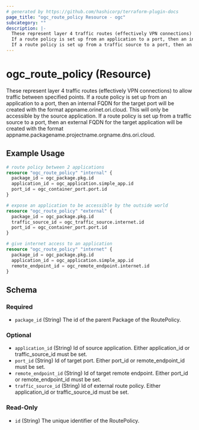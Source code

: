 ```yaml
---
# generated by https://github.com/hashicorp/terraform-plugin-docs
page_title: "ogc_route_policy Resource - ogc"
subcategory: ""
description: |-
  These represent layer 4 traffic routes (effectively VPN connections) to allow traffic between specified points.
  If a route policy is set up from an application to a port, then an internal FQDN for the target port will be created with the format appname.orinet.ori.cloud. This will only be accessible by the source application.
  If a route policy is set up from a traffic source to a port, then an external FQDN for the target application will be created with the format appname.packagename.projectname.orgname.dns.ori.cloud.
---
```


# ogc_route_policy (Resource)

These represent layer 4 traffic routes (effectively VPN connections) to allow traffic between specified points.
If a route policy is set up from an application to a port, then an internal FQDN for the target port will be created with the format appname.orinet.ori.cloud. This will only be accessible by the source application.
If a route policy is set up from a traffic source to a port, then an external FQDN for the target application will be created with the format appname.packagename.projectname.orgname.dns.ori.cloud.

## Example Usage

```terraform
# route policy between 2 applications
resource "ogc_route_policy" "internal" {
  package_id = ogc_package.pkg.id
  application_id = ogc_application.simple_app.id
  port_id = ogc_container_port.port.id
}

# expose an application to be accessible by the outside world
resource "ogc_route_policy" "external" {
  package_id = ogc_package.pkg.id
  traffic_source_id = ogc_traffic_source.internet.id
  port_id = ogc_container_port.port.id
}

# give internet access to an application
resource "ogc_route_policy" "internet" {
  package_id = ogc_package.pkg.id
  application_id = ogc_application.simple_app.id
  remote_endpoint_id = ogc_remote_endpoint.internet.id
}
```

<!-- schema generated by tfplugindocs -->
## Schema

### Required

- `package_id` (String) The id of the parent Package of the RoutePolicy.

### Optional

- `application_id` (String) Id of source application. Either application_id or traffic_source_id must be set.
- `port_id` (String) Id of target port. Either port_id or remote_endpoint_id must be set.
- `remote_endpoint_id` (String) Id of target remote endpoint. Either port_id or remote_endpoint_id must be set.
- `traffic_source_id` (String) Id of external route policy. Either application_id or traffic_source_id must be set.

### Read-Only

- `id` (String) The unique identifier of the RoutePolicy.
